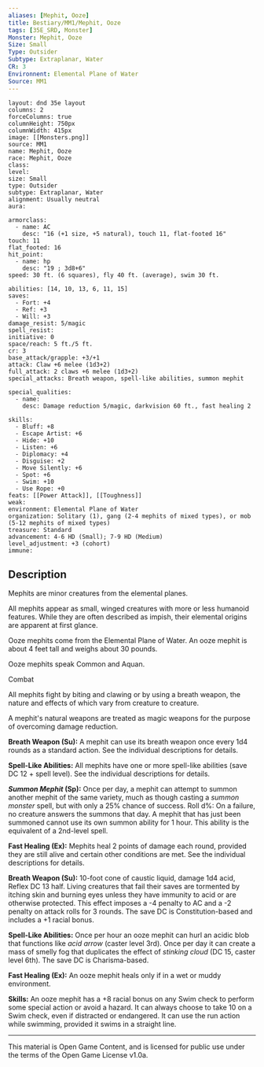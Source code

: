 ```yaml
---
aliases: [Mephit, Ooze]
title: Bestiary/MM1/Mephit, Ooze
tags: [35E_SRD, Monster]
Monster: Mephit, Ooze
Size: Small
Type: Outsider
Subtype: Extraplanar, Water
CR: 3
Environnent: Elemental Plane of Water
Source: MM1
---
```


```statblock
layout: dnd 35e layout
columns: 2
forceColumns: true
columnHeight: 750px
columnWidth: 415px
image: [[Monsters.png]]
source: MM1
name: Mephit, Ooze
race: Mephit, Ooze
class: 
level: 
size: Small
type: Outsider
subtype: Extraplanar, Water
alignment: Usually neutral
aura: 

armorclass:
  - name: AC
    desc: "16 (+1 size, +5 natural), touch 11, flat-footed 16"
touch: 11
flat_footed: 16
hit_point:
  - name: hp
    desc: "19 ; 3d8+6"
speed: 30 ft. (6 squares), fly 40 ft. (average), swim 30 ft.

abilities: [14, 10, 13, 6, 11, 15]
saves:
  - Fort: +4
  - Ref: +3
  - Will: +3
damage_resist: 5/magic
spell_resist: 
initiative: 0
space/reach: 5 ft./5 ft.
cr: 3
base_attack/grapple: +3/+1
attack: Claw +6 melee (1d3+2)
full_attack: 2 claws +6 melee (1d3+2)
special_attacks: Breath weapon, spell-like abilities, summon mephit

special_qualities:
  - name: 
    desc: Damage reduction 5/magic, darkvision 60 ft., fast healing 2

skills:
  - Bluff: +8
  - Escape Artist: +6
  - Hide: +10
  - Listen: +6
  - Diplomacy: +4
  - Disguise: +2
  - Move Silently: +6
  - Spot: +6
  - Swim: +10
  - Use Rope: +0
feats: [[Power Attack]], [[Toughness]]
weak: 
environment: Elemental Plane of Water
organization: Solitary (1), gang (2-4 mephits of mixed types), or mob (5-12 mephits of mixed types)
treasure: Standard
advancement: 4-6 HD (Small); 7-9 HD (Medium)
level_adjustment: +3 (cohort)
immune: 
```

## Description

<p>Mephits are minor creatures from the elemental planes.</p>
<p>All mephits appear as small, winged creatures with more or less humanoid features. While they are often described as impish, their elemental origins are apparent at first glance.</p>
<p>Ooze mephits come from the Elemental Plane of Water. An ooze mephit is about 4 feet tall and weighs about 30 pounds.</p>
<p>Ooze mephits speak Common and Aquan.</p>
<p>Combat</p>
<p>All mephits fight by biting and clawing or by using a breath weapon, the nature and effects of which vary from creature to creature.</p>
<p>A mephit's natural weapons are treated as magic weapons for the purpose of overcoming damage reduction.</p>
<p>
            <b>Breath Weapon (Su):</b> A mephit can use its breath weapon once every 1d4 rounds as a standard action. See the individual descriptions for details.</p>
<p>
            <b>Spell-Like Abilities:</b> All mephits have one or more spell-like abilities (save DC 12 + spell level). See the individual descriptions for details.</p>
<p>
            <b>
              <i>Summon Mephit</i> (Sp):</b> Once per day, a mephit can attempt to summon another mephit of the same variety, much as though casting a <i>summon monster</i> spell, but with only a 25% chance of success. Roll d%: On a failure, no creature answers the summons that day. A mephit that has just been summoned cannot use its own summon ability for 1 hour. This ability is the equivalent of a 2nd-level spell.</p>
<p>
            <b>Fast Healing (Ex):</b> Mephits heal 2 points of damage each round, provided they are still alive and certain other conditions are met. See the individual descriptions for details.</p>
<p>
            <b>Breath Weapon (Su):</b> 10-foot cone of caustic liquid, damage 1d4 acid, Reflex DC 13 half. Living creatures that fail their saves are tormented by itching skin and burning eyes unless they have immunity to acid or are otherwise protected. This effect imposes a -4 penalty to AC and a -2 penalty on attack rolls for 3 rounds. The save DC is Constitution-based and includes a +1 racial bonus.</p>
<p>
            <b>Spell-Like Abilities:</b> Once per hour an ooze mephit can hurl an acidic blob that functions like <i>acid arrow</i> (caster level 3rd). Once per day it can create a mass of smelly fog that duplicates the effect of <i>stinking cloud</i> (DC 15, caster level 6th). The save DC is Charisma-based.</p>
<p>
            <b>Fast Healing (Ex):</b> An ooze mephit heals only if in a wet or muddy environment.</p>
<p>
            <b>Skills:</b> An ooze mephit has a +8 racial bonus on any Swim check to perform some special action or avoid a hazard. It can always choose to take 10 on a Swim check, even if distracted or endangered. It can use the run action while swimming, provided it swims in a straight line.</p>

---

This material is Open Game Content, and is licensed for public use under
the terms of the Open Game License v1.0a.
